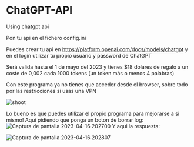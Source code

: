 # ChatGPT-API
Using chatgpt api

Pon tu api en el fichero config.ini

Puedes crear tu api en https://platform.openai.com/docs/models/chatgpt y en el login utilizar tu propio usuario y password de ChatGPT

Será valida hasta el 1 de mayo del 2023 y tienes $18 dolares de regalo
a un coste de 0,002 cada 1000 tokens (un token más o menos 4 palabras)

Con este programa ya no tienes que acceder desde el browser, sobre todo por las restricciones si usas una VPN

![shoot](https://user-images.githubusercontent.com/2462238/232332722-abd83771-5bbd-4ca8-8939-847877586f1e.jpg)

Lo bueno es que puedes utilizar el propio programa para mejorarse a si mismo!
Aqui pidiendo que ponga un boton de borrar log:
![Captura de pantalla 2023-04-16 202700](https://user-images.githubusercontent.com/2462238/232333970-c31032f6-0774-4a3c-a655-5505aba4095c.jpg)
Y aqui la respuesta:

![Captura de pantalla 2023-04-16 202807](https://user-images.githubusercontent.com/2462238/232334035-1d22023a-86da-4021-9d16-bad886bec1ad.jpg)
